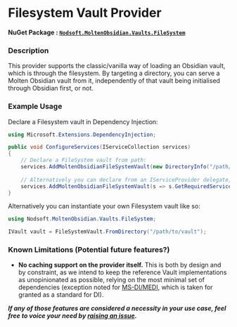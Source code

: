 # Filesystem Vault Provider 
**NuGet Package : [`Nodsoft.MoltenObsidian.Vaults.FileSystem`](https://www.nuget.org/packages/Nodsoft.MoltenObsidian.Vaults.FileSystem)**

### Description
This provider supports the classic/vanilla way of loading an Obsidian vault, which is through the filesystem. By targeting a directory, you can serve a Molten Obsidian vault from it, independently of that vault being initialised through Obsidian first, or not.

### Example Usage
Declare a Filesystem vault in Dependency Injection: 
```csharp
using Microsoft.Extensions.DependencyInjection; 

public void ConfigureServices(IServiceCollection services) 
{ 
	// Declare a FileSystem vault from path:
	services.AddMoltenObsidianFileSystemVault(new DirectoryInfo("/path/to/vault"));
	
	// Alternatively you can declare from an IServiceProvider delegate, returning a path.
	services.AddMoltenObsidianFileSystemVault(s => s.GetRequiredService<IMyService>().GetVaultDirectory());
}
```

Alternatively you can instantiate your own Filesystem vault like so:
```cs
using Nodsoft.MoltenObsidian.Vaults.FileSystem;

IVault vault = FileSystemVault.FromDirectory("/path/to/vault");
```

### Known Limitations (Potential future features?)
 - **No caching support on the provider itself.** This is both by design and by constraint, as we intend to keep the reference Vault implementations as unopinionated as possible, relying on the most minimal set of dependencies (exception noted for [MS-DI/MEDI](https://learn.microsoft.com/en-us/dotnet/core/extensions/dependency-injection), which is taken for granted as a standard for DI).

***If any of those features are considered a necessity in your use case, feel free to voice your need by [raising an issue](https://github.com/Nodsoft/MoltenObsidian/issues).***
